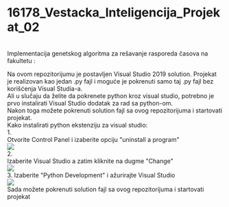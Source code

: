 # 16178_Vestacka_Inteligencija_Projekat_02
<br />
Implementacija genetskog algoritma za rešavanje rasporeda časova na fakultetu :<br />

Na ovom repozitorijumu je postavljen Visual Studio 2019 solution. Projekat je realizovan kao jedan .py fajl i moguće je pokrenuti samo taj .py fajl bez korišćenja Visual Studia-a.<br />
Ali u slučaju da želite da pokrenete python kroz visual studio, potrebno je prvo instalirati Visual Studio dodatak za rad sa python-om.<br />
Nakon toga možete pokrenuti solution fajl sa ovog repozitorijuma i startovati projekat.<br />
Kako instalirati python ekstenziju za visual studio:<br />
1.<br />
Otvorite Control Panel i izaberite opciju "uninstall a program"<br />
<img src="https://i.imgur.com/WzDu7hd.jpg"/>
<br />
2.<br />
Izaberite Visual Studio a zatim kliknite na dugme "Change"<br />
<img src="https://i.imgur.com/xb2om2u.jpg"/>
<br />
3. Izaberite "Python Development" i ažurirajte Visual Studio<br />
<img src="https://i.imgur.com/VTgVupY.jpg"/>
<br />
Sada možete pokrenuti solution fajl sa ovog repozitorijuma i startovati projekat<br />
